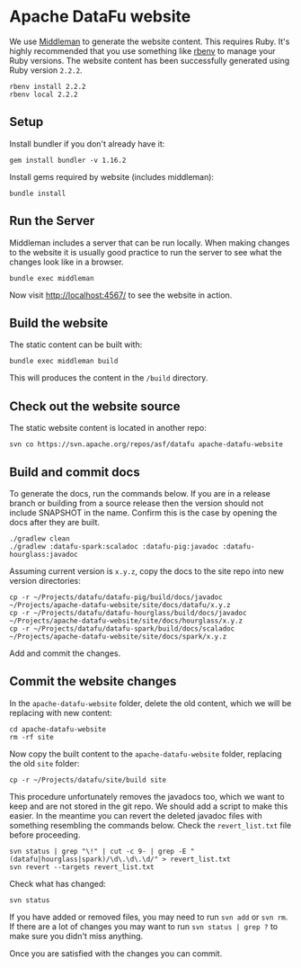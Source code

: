 # Apache DataFu website

We use [Middleman](http://middlemanapp.com/) to generate the website content. This requires Ruby.  It's highly recommended that you use something like [rbenv](https://github.com/sstephenson/rbenv) to manage your Ruby versions.  The website content has been successfully generated using Ruby version `2.2.2`.

```
rbenv install 2.2.2
rbenv local 2.2.2
```

## Setup

Install bundler if you don't already have it:

    gem install bundler -v 1.16.2

Install gems required by website (includes middleman):

    bundle install

## Run the Server

Middleman includes a server that can be run locally.  When making changes to the website
it is usually good practice to run the server to see what the changes look like in a
browser.

    bundle exec middleman

Now visit [http://localhost:4567/](http://localhost:4567/) to see the website in action.

## Build the website

The static content can be built with:

    bundle exec middleman build

This will produces the content in the `/build` directory.

## Check out the website source

The static website content is located in another repo:

    svn co https://svn.apache.org/repos/asf/datafu apache-datafu-website

## Build and commit docs

To generate the docs, run the commands below.  If you are in a release branch or building from a source release then the version should not include SNAPSHOT in the name.  Confirm this is the case by opening the docs after they are built.

    ./gradlew clean
    ./gradlew :datafu-spark:scaladoc :datafu-pig:javadoc :datafu-hourglass:javadoc

Assuming current version is `x.y.z`, copy the docs to the site repo into new version directories:

    cp -r ~/Projects/datafu/datafu-pig/build/docs/javadoc ~/Projects/apache-datafu-website/site/docs/datafu/x.y.z
    cp -r ~/Projects/datafu/datafu-hourglass/build/docs/javadoc ~/Projects/apache-datafu-website/site/docs/hourglass/x.y.z
    cp -r ~/Projects/datafu/datafu-spark/build/docs/scaladoc ~/Projects/apache-datafu-website/site/docs/spark/x.y.z

Add and commit the changes.

## Commit the website changes

In the `apache-datafu-website` folder, delete the old content, which we will be replacing
with new content:

    cd apache-datafu-website
    rm -rf site

Now copy the built content to the `apache-datafu-website` folder, replacing the old `site` folder:

    cp -r ~/Projects/datafu/site/build site

This procedure unfortunately removes the javadocs too, which we want to keep and are not stored in the git repo.  We should add a script to make this easier.  In the meantime you can revert the deleted javadoc files with something resembling the commands below.  Check the `revert_list.txt` file before proceeding.

    svn status | grep "\!" | cut -c 9- | grep -E "(datafu|hourglass|spark)/\d\.\d\.\d/" > revert_list.txt
    svn revert --targets revert_list.txt

Check what has changed:

    svn status

If you have added or removed files, you may need to run `svn add` or `svn rm`.  If there are a lot of changes you may want to run `svn status | grep ?` to make sure you didn't miss anything.

Once you are satisfied with the changes you can commit.
